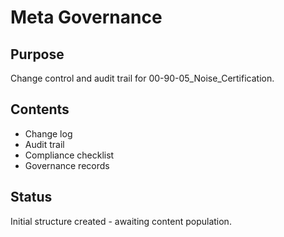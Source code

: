 # Meta Governance

## Purpose
Change control and audit trail for 00-90-05_Noise_Certification.

## Contents
- Change log
- Audit trail
- Compliance checklist
- Governance records

## Status
Initial structure created - awaiting content population.
